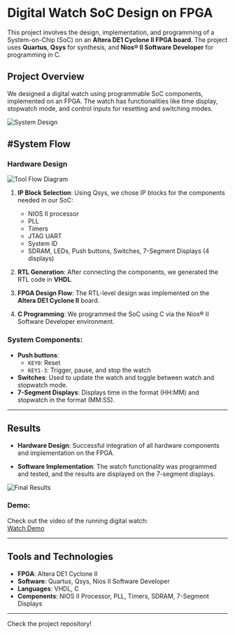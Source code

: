 # Digital Watch SoC Design on FPGA

This project involves the design, implementation, and programming of a System-on-Chip (SoC) on an **Altera DE1 Cyclone II FPGA board**. The project uses **Quartus**, **Qsys** for synthesis, and **Nios® II Software Developer** for programming in C.

## Project Overview
We designed a digital watch using programmable SoC components, implemented on an FPGA. The watch has functionalities like time display, stopwatch mode, and control inputs for resetting and switching modes.

![System Design](https://github.com/user-attachments/assets/1c91f7be-829c-4a14-a4cc-7cb8f59a2952)

#System Flow
---

### Hardware Design
![Tool Flow Diagram](https://github.com/Hajjy22/Digital-Watch/assets/135442276/eb32e72c-ab63-4bb4-9f18-2457f5a7357a)

1. **IP Block Selection**: Using Qsys, we chose IP blocks for the components needed in our SoC:
    - NIOS II processor
    - PLL
    - Timers
    - JTAG UART
    - System ID
    - SDRAM, LEDs, Push buttons, Switches, 7-Segment Displays (4 displays)


2. **RTL Generation**: After connecting the components, we generated the RTL code in **VHDL**.

3. **FPGA Design Flow**: The RTL-level design was implemented on the **Altera DE1 Cyclone II** board.

4. **C Programming**: We programmed the SoC using C via the Nios® II Software Developer environment.

### System Components:
- **Push buttons**:  
  - `KEY0`: Reset  
  - `KEY1-3`: Trigger, pause, and stop the watch
- **Switches**: Used to update the watch and toggle between watch and stopwatch mode.
- **7-Segment Displays**: Displays time in the format (HH:MM) and stopwatch in the format (MM:SS).

---

## Results

- **Hardware Design**: Successful integration of all hardware components and implementation on the FPGA.

- **Software Implementation**: The watch functionality was programmed and tested, and the results are displayed on the 7-segment displays.

![Final Results](https://github.com/Hajjy22/Digital-Watch/assets/135442276/1ad7c7b7-d378-4cc9-9494-d5ccb54ad3df)

### Demo:
Check out the video of the running digital watch:  
[Watch Demo](https://github.com/Hajjy22/Digital-Watch/assets/135442276/c10a61b7-a7d1-4704-976c-c5c306f76e02)

---

## Tools and Technologies
- **FPGA**: Altera DE1 Cyclone II
- **Software**: Quartus, Qsys, Nios II Software Developer
- **Languages**: VHDL, C
- **Components**: NIOS II Processor, PLL, Timers, SDRAM, 7-Segment Displays

---

Check the project repository!
